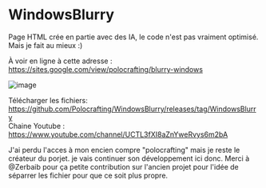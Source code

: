 # WindowsBlurry
Page HTML crée en partie avec des IA, le code n'est pas vraiment optimisé. Mais je fait au mieux :)

À voir en ligne à cette adresse : https://sites.google.com/view/polocrafting/blurry-windows

![image](https://github.com/Polocrafting367/WindowsBlurry-1/blob/1137ac252e04a0eca48defe52b0252f08f0c7b67/Pr%C3%A9sentation%20Annim%C3%A9.gif)




Télécharger les fichiers: https://github.com/Polocrafting/WindowsBlurry/releases/tag/WindowsBlurry <br>
Chaine Youtube : https://www.youtube.com/channel/UCTL3fXI8aZnYweRvys6m2bA


J'ai perdu l'acces à mon encien compre "polocrafting" mais je reste le créateur du porjet. je vais continuer son développement ici donc.
Merci à @Zerbaib pour ça petite contribution sur l'ancien projet pour l'idée de séparrer les fichier pour que ce soit plus propre.
